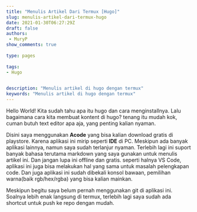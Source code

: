 ```yaml
---
title: "Menulis Artikel Dari Termux [Hugo]"
slug: menulis-artikel-dari-termux-hugo
date: 2021-01-30T06:27:29Z
draft: false 
authors:
 - MuryP
show_comments: true 
 
type: pages 
 
tags: 
- Hugo

 
description: "Menulis artikel di hugo dengan termux" 
keywords: "Menulis artikel di hugo dengan termux" 
--- 
```

Hello World!
Kita sudah tahu apa itu hugo dan cara menginstallnya. Lalu bagaimana cara kita membuat kontent di hugo? tenang itu mudah kok, cuman butuh text editor apa aja, yang penting kalian nyaman. 

Disini saya menggunakan **Acode** yang bisa kalian download gratis di playstore. Karena aplikasi ini mirip seperti **IDE** di PC. Meskipun ada banyak aplikasi lainnya, namun saya sudah terlanjur nyaman. Terlebih lagi ini suport banyak bahasa terutama markdown yang saya gunakan untuk menulis artikel ini. Dan jangan lupa ini offline dan gratis. seperti halnya VS Code, aplikasi ini juga bisa melakukan hal yang sama untuk masalah pelengkapan code. Dan juga aplikasi ini sudah dibekali konsol bawaan, pemilihan warna(baik rgb/hex/rgba) yang bisa kalian mainkan. 

Meskipun begitu saya belum pernah menggunakan git di aplikasi ini. Soalnya lebih enak langsung di termux, terlebih lagi saya sudah ada shortcut untuk push ke repo dengan mudah.